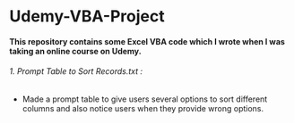 # Udemy-VBA-Project
#### This repository contains some Excel VBA code which I wrote when I was taking an online course on Udemy.
###### 1. Prompt Table to Sort Records.txt : 
* Made a prompt table to give users several options to sort different columns and also notice users when they provide wrong options.
